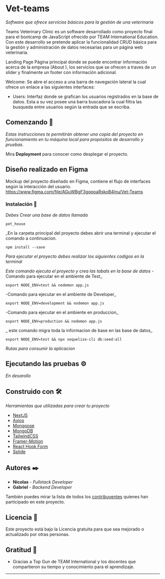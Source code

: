 # Vet-teams 
_Software que ofrece servicios básicos para la gestión de una veterinaria_

Teams Veterinary Clinic es un software desarrollado como proyecto final para el bootcamp de JavaScript ofrecido por TEAM International Education.
Con este desarrollo se pretende aplicar la funcionalidad CRUD básica para la gestión y administración de datos necesarias para un página web veterinaria. 

Landing Page Página principal donde se puede encontrar información acerca de la empresa (About ), los servicios que se ofrecen a traves de un slider y finalmente un footer con información adicional.

Welcome: Se abre el acceso a una barra de navegación lateral la cual ofrece un enlace a las siguientes interfaces:
- Users: Interfaz donde se grafican los usuarios registrados en la base de datos. Esta a su vez posee una barra buscadora la cual filtra las busqueda entre usuarios según la entrada que se escriba. 

## Comenzando 🚀

_Estas instrucciones te permitirán obtener una copia del proyecto en funcionamiento en tu máquina local para propósitos de desarrollo y pruebas._

Mira **Deployment** para conocer como desplegar el proyecto.


## Diseño realizado en Figma
Mockup del proyecto diseñado en Figma, contiene el flujo de interfaces según la interacción del usuario.
https://www.figma.com/file/AGuWBgF3gqqoaRskoB4lnu/Vet-Teams

### Instalación 🔧

_Debes Crear una base de datos llamada_
```
pet_house
```
_En la carpeta principal del proyecto debes abrir una terminal y ejecutar el comando a continuacion.
```
npm install --save
```

_Para ejecutar el proyecto debes realizar los siguientes codigos en la terminal_

_Este comando ejecuta el proyecto y crea las tabals en la base de datos_
-Comando para ejecutar en el ambiente de Test_
```
export NODE_ENV=test && nodemon app.js
```
-Comando para ejecutar en el ambiente de Developer_
```
export NODE_ENV=development && nodemon app.js
```
-Comando para ejecutar en el ambiente en produccion_
```
export NODE_ENV=production && nodemon app.js
```
_ este comando migra toda la informacion de base en las base de datos_
```
export NODE_ENV=test && npx sequelize-cli db:seed:all
```

_Rutas para consumir la aplicacion_

## Ejecutando las pruebas ⚙️

_En desarollo_


## Construido con 🛠️

_Herramientas que utilizadas para crear tu proyecto_

* [NextJS](https://nextjs.org/)
* [Axios](https://axios-http.com/)
* [Mongoose](https://mongoosejs.com/)
* [MongoDB](https://www.mongodb.com/)
* [TailwindCSS](https://tailwindcss.com/)
* [Framer-Motion](https://www.framer.com/motion/)
* [React Hook Form](https://react-hook-form.com/)
* [Splide](https://splidejs.com/)


## Autores ✒️
* **Nicolas** - *Fullstack Developer* 
* **Gabriel** - *Backend Developer* 

También puedes mirar la lista de todos los [contribuyentes](https://github.com/your/project/contributors) quíenes han participado en este proyecto. 

## Licencia 📄

Este proyecto está bajo la Licencia gratuita para que sea mejorado o actualizado por otras personas.

## Gratitud 🎁

* Gracias a Top Gun de TEAM International y los docentes que compartieron su tiempo y conocimiento para el aprendizaje.

---

